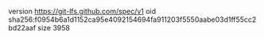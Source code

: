 version https://git-lfs.github.com/spec/v1
oid sha256:f0954b6a1d1152ca95e4092154694fa911203f5550aabe03d1ff55cc2bd22aaf
size 3958
